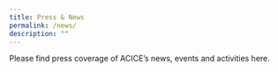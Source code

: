 ```yaml
---
title: Press & News
permalink: /news/
description: ""
---
```

Please find press coverage of ACICE’s news, events and activities here.
